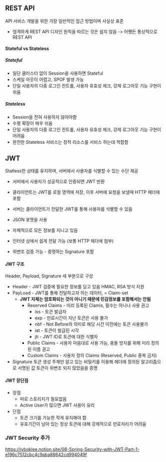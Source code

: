 ## REST API
API 서비스 개발을 위한 가장 일반적인 접근 방법이며 사실상 표준
- 엄격하게 REST API 디자인 원칙을 따르는 것은 쉽지 않음 -> 어쨌든 통상적으로 REST API
#### Stateful vs Stateless
##### Stateful
- 일단 클러스터 없이 Session을 사용하면 Stateful
- 스케일 아웃이 어렵고, SPOF 발생 가능
- 단일 사용자의 다중 로그인 컨트롤, 사용자 유효성 체크, 강제 로그아웃 기능 구현이 쉬움
##### Stateless
- Session을 전혀 사용하지 않아야함
- 수평 확장이 매우 쉬움
- 단일 사용자의 다중 로그인 컨트롤, 사용자 유효성 체크, 강제 로그아웃 기능 구현이 어려움
- 완전한 Stateless 서비스는 정적 리소스를 서비스 하는데 적합함
## JWT
Statless한 상태를 유지하며, 서버에서 사용자를 식별할 수 있는 수단 제공
- 서버에서 사용자가 성공적으로 인증되면 JWT 반환
- 클라이언트는 JWT를 로컬 영역에 저장, 이후 서버에 요청을 보낼때 HTTP 헤더에 포함
- 서버는 클라이언트가 전달한 JWT를 통해 사용자를 식별할 수 있음

- JSON 포맷을 사용
- 자체적으로 모든 정보를 지니고 있음
- 인터넷 상에서 쉽게 전달 가능 (보통 HTTP 헤더에 첨부)
- 위변조 검증 가능 - 증명하는 Signature 포함
#### JWT 구조
Header, Payload, Signature 세 부분으로 구성
- Header - JWT 검증에 필요한 정보를 담고 있음
  HMAC, RSA 방식 지원
- PayLoad - JWT를 통해 전달하고자 하는 데이터, = Claim-set
  - **JWT 자체는 암호화되는 것이 아니기 때문에 민감정보를 포함해서는 안됨**
	  - Reserved Claims - 미리 등록된 Clamis, 필수는 아니나 사용 권고
		  - iss - 토큰 발급자
		  - exp - 만료시간이 지난 토큰은 사용 불가
		  - nbf - Not Before의 의미로 해당 시간 이전에는 토큰 사용불가
		  - iat - 토큰이 발급된 시각
		  - jti - JWT ID로 토큰에 대한 식별자
	  - Public Claims - 사용자 마음대로 사용 가능, 충돌 방지를 위해 미리 정의된 이름 권고
	  - Custom Claims - 사용자 정의 Claims (Reserved, Public 중복 금지)
- Signature
  토큰 생성 주체만 알고 있는 비밀키를 이용해 헤더에 정의된 알고리즘으로 서명된 값
  토큰이 위변조 되지 않았음을 증명
#### JWT 장단점
 - 장점
   -  따로 스토리지가 필요없음
   - Active User가 많으면 JWT 사용이 유리
- 단점
  - 토큰 크기를 가능한 작게 유지해야 함
  - 유효기간이 남아 있는 정상 토큰에 대해 강제적으로 만료처리가 어려움
### JWT Security 추가
https://iyboklee.notion.site/08-Spring-Security-with-JWT-Part-1-e196c7512cbc4c9aba88642cd994049f